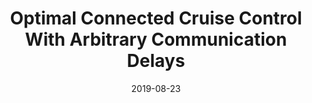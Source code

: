 ---
title: "Optimal Connected Cruise Control With Arbitrary Communication Delays"
authors:
- Zhuwei Wang
- Yu Gao
- Chao Fang
- Song Guo
- Peng Li

date: "2019-08-23"
doi: "10.1109/JSYST.2019.2933001"

# Publication type.
# 1 = Conference paper; 2 = Journal article;
# 3 = Preprint Paper; 4 = Report; 5 = Book; 6 = Book section;
# 7 = Thesis; 8 = Patent
publication_types: ["2"]

# Publication name and optional abbreviated publication name.
publication: "*IEEE Systems Journal*"
publication_short: "JSYST (JCR-Q1)"

url_pdf: https://ieeexplore.ieee.org/document/8811755
# url_code: ''
# url_dataset: ''
# url_poster: ''
# url_project: ''
# url_slides: ''
# url_video: ''

---